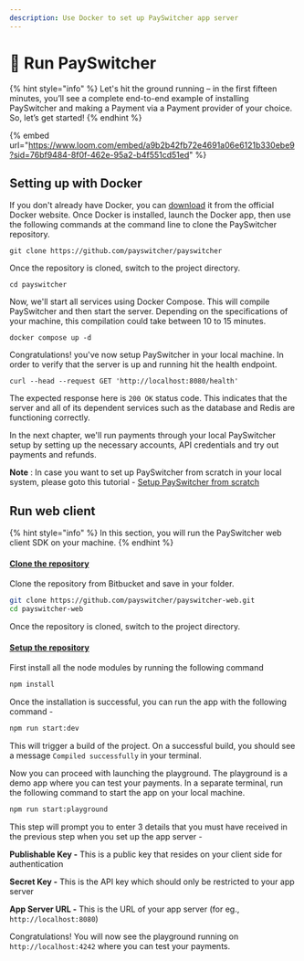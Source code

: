 ```yaml
---
description: Use Docker to set up PaySwitcher app server
---
```


# 🐳 Run PaySwitcher

{% hint style="info" %}
Let's hit the ground running – in the first fifteen minutes, you’ll see a complete end-to-end example of installing PaySwitcher and making a Payment via a Payment provider of your choice. So, let’s get started!
{% endhint %}

{% embed url="https://www.loom.com/embed/a9b2b42fb72e4691a06e6121b330ebe9?sid=76bf9484-8f0f-462e-95a2-b4f551cd51ed" %}

## **Setting up with Docker**

If you don't already have Docker, you can [download](https://docs.docker.com/get-docker/) it from the official Docker website. Once Docker is installed, launch the Docker app, then use the following commands at the command line to clone the PaySwitcher repository.

```
git clone https://github.com/payswitcher/payswitcher
```

Once the repository is cloned, switch to the project directory.

```
cd payswitcher
```

Now, we'll start all services using Docker Compose. This will compile PaySwitcher and then start the server. Depending on the specifications of your machine, this compilation could take between 10 to 15 minutes.

```
docker compose up -d
```

Congratulations! you've now setup PaySwitcher in your local machine. In order to verify that the server is up and running hit the health endpoint.

```
curl --head --request GET 'http://localhost:8080/health'
```

The expected response here is `200 OK` status code. This indicates that the server and all of its dependent services such as the database and Redis are functioning correctly.

In the next chapter, we'll run payments through your local PaySwitcher setup by setting up the necessary accounts, API credentials and try out payments and refunds.

**Note** : In case you want to set up PaySwitcher from scratch in your local system, please goto this tutorial - [Setup PaySwitcher from scratch](broken-reference)&#x20;

## Run web client

{% hint style="info" %}
In this section, you will run the PaySwitcher web client SDK on your machine.&#x20;
{% endhint %}

#### [Clone the repository](https://github.com/payswitcher/payswitcher-web/tree/main#clone-the-repository) <a href="#user-content-clone-the-repository" id="user-content-clone-the-repository"></a>

Clone the repository from Bitbucket and save in your folder.

```bash
git clone https://github.com/payswitcher/payswitcher-web.git
cd payswitcher-web
```

Once the repository is cloned, switch to the project directory.

#### [Setup the repository](https://github.com/payswitcher/payswitcher-web/tree/main#setup-the-repository) <a href="#user-content-setup-the-repository" id="user-content-setup-the-repository"></a>

First install all the node modules by running the following command

```bash
npm install
```

Once the installation is successful, you can run the app with the following command -&#x20;

```bash
npm run start:dev
```

This will trigger a build of the project. On a successful build, you should see a message `Compiled successfully` in your terminal.&#x20;

Now you can proceed with launching the playground. The playground is a demo app where you can test your payments. In a separate terminal, run the following command to start the app on your local machine.

```bash
npm run start:playground
```

This step will prompt you to enter 3 details that you must have received in the previous step when you set up the app server -&#x20;

**Publishable Key -** This is a public key that resides on your client side for authentication

**Secret Key -** This is the API key which should only be restricted to your app server

**App Server URL -** This is the URL of your app server (for eg., `http://localhost:8080`)



Congratulations! You will now see the playground running on `http://localhost:4242` where you can test your payments.

